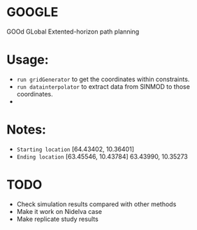 # GOOGLE
GOOd GLobal Extented-horizon path planning


# Usage:
- `run gridGenerator` to get the coordinates within constraints.
- `run datainterpolator` to extract data from SINMOD to those coordinates.
-

# Notes:
- `Starting location` [64.43402, 10.36401]
- `Ending location` [63.45546, 10.43784]
63.43990, 10.35273
# TODO
- Check simulation results compared with other methods
- Make it work on Nidelva case
- Make replicate study results

